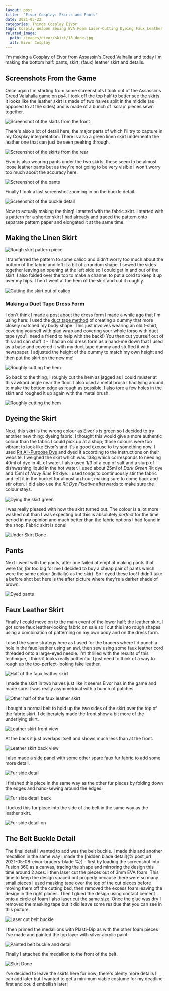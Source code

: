 ```yaml
---
layout: post
title:  "Eivor Cosplay: Skirts and Pants"
date: 2021-05-22
categories: Things Cosplay Eivor
tags: Cosplay Weapon Sewing EVA Foam Laser-Cutting Dyeing Faux Leather
related_image: 
  path: /images/eivor/skirt/18_done.jpg
  alt: Eivor Cosplay
---
```


I'm making a Cosplay of Eivor from Assassin's Creed Valhalla and today I'm making the bottom half: pants, skirt, (faux) leather skirt and details.

<!--more-->

## Screenshots From the Game

Once again I'm starting from some screenshots I took out of the Assassin's Creed Valahalla game on ps4. I took off the top half to better see the skirts. It looks like the leather skirt is made of two halves split in the middle (as opposed to at the sides) and is made of a bunch of 'scrap' pieces sewn together.

![Screenshot of the skirts from the front](/images/eivor/skirt/20_screenshot_front.jpeg)

There's also a lot of detail here, the major parts of which I'll try to capture in my Cosplay interpretation. There is also a green linen skirt underneath the leather one that can just be seen peeking through.

![Screenshot of the skirts from the rear](/images/eivor/skirt/22_screenshot_rear.jpeg)

Eivor is also wearing pants under the two skirts, these seem to be almost loose leather pants but as they're not going to be very visible I won't worry too much about the accuracy here.

![Screenshot of the pants](/images/eivor/skirt/23_screenshot_pants.jpeg)

Finally I took a last screenshot zooming in on the buckle detail.

![Screenshot of the buckle detail](/images/eivor/skirt/24_screenshot_buckle.jpeg)

Now to actually making the thing! I started with the fabric skirt. I started with a pattern for a shorter skirt I had already and traced the pattern onto separate pattern paper and elongated it at the same time.

## Making the Linen Skirt

![Rough skirt pattern piece](/images/eivor/skirt/01_skirt_pattern.jpg)

I transferred the pattern to some calico and didn't worry too much about the bottom of the fabric and left it a bit of a random shape. I sewed the sides together leaving an opening at the left side so I could get in and out of the skirt. I also folded over the top to make a channel to put a cord to keep it up over my hips. Then I went at the hem of the skirt and cut it roughly. 

![Cutting the skirt out of calico](/images/eivor/skirt/02_skirt_cut_fabric.jpg)

### Making a Duct Tape Dress Form

I don't think I made a post about the dress form I made a while ago that I'm using here: I used the [duct tape method](https://www.youtube.com/watch?v=V24k-xhuFMI) of creating a dummy that more closely matched my body shape. This just involves wearing an old t-shirt, covering yourself with glad wrap and covering your whole torso with duct tape (you'll need a friend to help with the back!) You then cut yourself out of this and can stuff it - I had an old dress form as a hand-me down that I used as a base and covered it with my duct tape dummy and stuffed it with newspaper. I adjusted the height of the dummy to match my own height and then put the skirt on the new me!

![Roughly cutting the hem](/images/eivor/skirt/05_skirt_hem_cutting.jpg)

So back to the thing; I roughly cut the hem as jagged as I could muster at this awkard angle near the floor. I also used a metal brush I had lying around to make the bottom edge as rough as possible. I also tore a few holes in the skirt and roughed it up again with the metal brush.

![Roughly cutting the hem](/images/eivor/skirt/03_skirt_hem_cutting.jpg)

## Dyeing the Skirt

Next, this skirt is the wrong colour as Eivor's is green so I decided to try another new thing: dyeing fabric. I thought this would give a more authentic colour than the fabric I could pick up at a shop; those colours were too vibrant to look like Eivor's and it's a good excuse to try something now. I used 
[Rit All-Purpose Dye](https://www.ritdye.com/instructions/using-rit-all-purpose-dye/) and dyed it according to the instructions on their website. I weighed the skirt which was 138g which corresponds to needing 40ml of dye in 4L of water. I also used 1/3 of a cup of salt and a slurp of dishwashing liquid in the hot water. I used about 25ml of _Dark Green_ Rit dye and 15ml of _Navy Blue_ Rit dye. I used tongs to continuously stir the fabric and left it in the bucket for almost an hour, making sure to come back and stir often. I did also use the _Rit Dye Fixative_ afterwards to make sure the colour stays.

![Dying the skirt green](/images/eivor/skirt/06_dying_skirt.jpg)

I was really pleased with how the skirt turned out. The colour is a lot more washed out than I was expecting but this is absolutely _perfect_ for the time period in my opinion and much better than the fabric options I had found in the shop. Fabric skirt is done!

![Under Skirt Done](/images/eivor/skirt/07_skirt_done.jpg)

## Pants

Next I went with the pants, after one failed attempt at making pants that were far, _far_ too big for me I decided to buy a cheap pair of pants which were the same colour (initially) as the skirt. So I dyed these too! I didn't take a before shot but here is the after picture where they're a darker shade of brown.

![Dyed pants](/images/eivor/skirt/08_pants.jpg)

## Faux Leather Skirt

Finally I could move on to the main event of the lower half; the leather skirt. I got some faux leather-looking fabric on sale so I cut this into rough shapes using a combination of patterning on my own body and on the dress form.

I used the same strategy here as I used for the bracers where I'd punch a hole in the faux leather using an awl, then sew using some faux leather cord threaded onto a large-eyed needle. I'm thrilled with the results of this technique, I think it looks really authentic. I just need to think of a way to rough up the too-perfect-looking fake leather.

![Half of the faux leather skirt](/images/eivor/skirt/09_faux_leather_skirt.jpg)

I made the skirt in two halves just like it seems Eivor has in the game and made sure it was really asymmetrical with a bunch of patches.

![Other half of the faux leather skirt](/images/eivor/skirt/10_faux_leather_skirt.jpg)

I bought a normal belt to hold up the two sides of the skirt over the top of the fabric skirt. I deliberately made the front show a bit more of the underlying skirt.

![Leather skirt front view](/images/eivor/skirt/11_faux_leather_skirt_front.jpg)

At the back it just overlaps itself and shows much less than at the front.

![Leather skirt back view](/images/eivor/skirt/12_faux_leather_skirt_back.jpg)

I also made a side panel with some other spare faux fur fabric to add some more detail.

![Fur side detail](/images/eivor/skirt/13_fur_detail.jpg)

I finished this piece in the same way as the other fur pieces by folding down the edges and hand-sewing around the edges.

![Fur side detail back](/images/eivor/skirt/14_fur_detail_back.jpg)

I tucked this fur piece into the side of the belt in the same way as the leather skirt.

![Fur side detail on](/images/eivor/skirt/15_fur_detail_on.jpg)

## The Belt Buckle Detail

The final detail I wanted to add was the belt buckle. I made this and another medallion in the same way I made the [hidden blade detail({% post_url 2021-05-08-eivor-bracers-blade %}) - first by loading the screenshot into Fusion 360 as a canvas, tracing the shape and mirroring the design this time around 2 axes. I then laser cut the pieces out of 3mm EVA foam. This time to keep the design spaced out properly because there were so many small pieces I used masking tape over the top of the cut pieces before moving them off the cutting bed, then removed the excess foam leaving the design in the right places. Then I glued the design using contact cement onto a circle of foam I also laser cut the same size. Once the glue was dry I removed the masking tape but it did leave some residue that you can see in this picture.

![Laser cut belt buckle](/images/eivor/skirt/16_belt_buckle_details.jpg)

I then primed the medallions with Plasti-Dip as with the other foam pieces I've made and painted the top layer with silver acrylic paint.

![Painted belt buckle and detail](/images/eivor/skirt/17_belt_buckle_painted.jpg)

Finally I attached the medallion to the front of the belt.

![Skirt Done](/images/eivor/skirt/18_done.jpg)

I've decided to leave the skirts here for now; there's plenty more details I can add later but I wanted to get a minimum viable costume for my deadline first and could embellish later!